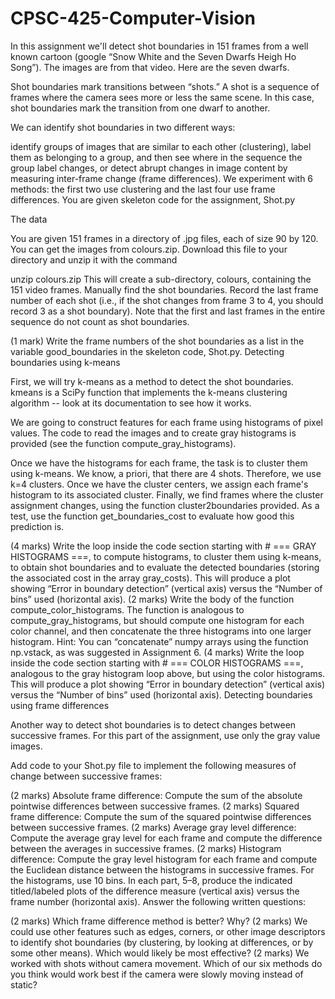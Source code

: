 # CPSC-425-Computer-Vision
In this assignment we'll detect shot boundaries in 151 frames from a well known cartoon (google “Snow White and the Seven Dwarfs Heigh Ho Song”). The images are from that video. Here are the seven dwarfs.

Shot boundaries mark transitions between “shots.” A shot is a sequence of frames where the camera sees more or less the same scene. In this case, shot boundaries mark the transition from one dwarf to another.

We can identify shot boundaries in two different ways:

identify groups of images that are similar to each other (clustering), label them as belonging to a group, and then see where in the sequence the group label changes, or
detect abrupt changes in image content by measuring inter-frame change (frame differences).
We experiment with 6 methods: the first two use clustering and the last four use frame differences.
You are given skeleton code for the assignment, Shot.py

The data

You are given 151 frames in a directory of .jpg files, each of size 90 by 120. You can get the images from colours.zip. Download this file to your directory and unzip it with the command

unzip colours.zip
This will create a sub-directory, colours, containing the 151 video frames.
Manually find the shot boundaries. Record the last frame number of each shot (i.e., if the shot changes from frame 3 to 4, you should record 3 as a shot boundary). Note that the first and last frames in the entire sequence do not count as shot boundaries.

(1 mark) Write the frame numbers of the shot boundaries as a list in the variable good_boundaries in the skeleton code, Shot.py.
Detecting boundaries using k-means

First, we will try k-means as a method to detect the shot boundaries. kmeans is a SciPy function that implements the k-means clustering algorithm -- look at its documentation to see how it works.

We are going to construct features for each frame using histograms of pixel values. The code to read the images and to create gray histograms is provided (see the function compute_gray_histograms).

Once we have the histograms for each frame, the task is to cluster them using k-means. We know, a priori, that there are 4 shots. Therefore, we use k=4 clusters. Once we have the cluster centers, we assign each frame's histogram to its associated cluster. Finally, we find frames where the cluster assignment changes, using the function cluster2boundaries provided. As a test, use the function get_boundaries_cost to evaluate how good this prediction is.

(4 marks) Write the loop inside the code section starting with # === GRAY HISTOGRAMS ===, to compute histograms, to cluster them using k-means, to obtain shot boundaries and to evaluate the detected boundaries (storing the associated cost in the array gray_costs). This will produce a plot showing “Error in boundary detection” (vertical axis) versus the “Number of bins” used (horizontal axis).
(2 marks) Write the body of the function compute_color_histograms. The function is analogous to compute_gray_histograms, but should compute one histogram for each color channel, and then concatenate the three histograms into one larger histogram. Hint: You can “concatenate” numpy arrays using the function np.vstack, as was suggested in Assignment 6.
(4 marks) Write the loop inside the code section starting with # === COLOR HISTOGRAMS ===, analogous to the gray histogram loop above, but using the color histograms. This will produce a plot showing “Error in boundary detection” (vertical axis) versus the “Number of bins” used (horizontal axis).
Detecting boundaries using frame differences

Another way to detect shot boundaries is to detect changes between successive frames. For this part of the assignment, use only the gray value images.

Add code to your Shot.py file to implement the following measures of change between successive frames:

(2 marks) Absolute frame difference: Compute the sum of the absolute pointwise differences between successive frames.
(2 marks) Squared frame difference: Compute the sum of the squared pointwise differences between successive frames.
(2 marks) Average gray level difference: Compute the average gray level for each frame and compute the difference between the averages in successive frames.
(2 marks) Histogram difference: Compute the gray level histogram for each frame and compute the Euclidean distance between the histograms in successive frames. For the histograms, use 10 bins.
In each part, 5–8, produce the indicated titled/labeled plots of the difference measure (vertical axis) versus the frame number (horizontal axis).
Answer the following written questions:

(2 marks) Which frame difference method is better? Why?
(2 marks) We could use other features such as edges, corners, or other image descriptors to identify shot boundaries (by clustering, by looking at differences, or by some other means). Which would likely be most effective?
(2 marks) We worked with shots without camera movement. Which of our six methods do you think would work best if the camera were slowly moving instead of static?
